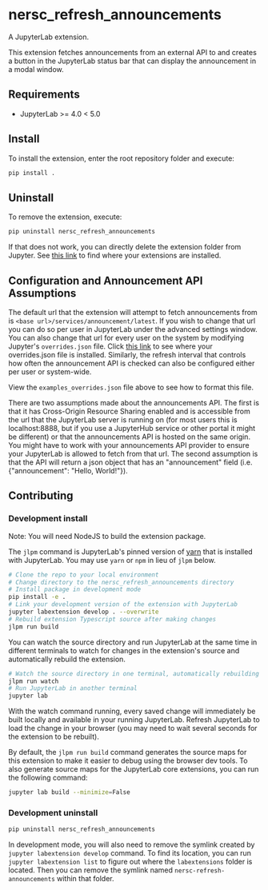 # nersc_refresh_announcements

A JupyterLab extension.

This extension fetches announcements from an external API to and creates
a button in the JupyterLab status bar that can display the announcement
in a modal window.

## Requirements

- JupyterLab >= 4.0 < 5.0

## Install

To install the extension, enter the root repository folder and execute:

```bash
pip install .
```

## Uninstall

To remove the extension, execute:

```bash
pip uninstall nersc_refresh_announcements
```

If that does not work, you can directly delete the extension folder from
Jupyter. See
<a href="https://jupyterlab.readthedocs.io/en/latest/user/directories.html#extensions">this link</a>
to find where your extensions are installed.

## Configuration and Announcement API Assumptions

The default url that the extension will attempt to fetch announcements from is
`<base url>/services/announcement/latest`. If you wish to change that url you
can do so per user in JupyterLab under the advanced settings window. You
can also change that url for every user on the system by modifying Jupyter's
`overrides.json` file. Click
<a href="https://jupyterlab.readthedocs.io/en/latest/user/directories.html#overrides-json"> this link</a>
to see where your overrides.json file is installed. Similarly, the refresh
interval that controls how often the announcement API is checked can also
be configured either per user or system-wide.

View the `examples_overrides.json` file above to see how to format this file.

There are two assumptions made about the announcements API. The first is that
it has Cross-Origin Resource Sharing enabled and is accessible from the url
that the JupyterLab server is running on (for most users this is
localhost:8888, but if you use a JupyterHub service or other portal it might
be different) or that the announcements API is hosted on the same origin.
You might have to work with your announcements API provider to ensure your
JupyterLab is allowed to fetch from that url. The second
assumption is that the API will return a json object that has an
"announcement" field (i.e. {"announcement": "Hello, World!"}).

## Contributing

### Development install

Note: You will need NodeJS to build the extension package.

The `jlpm` command is JupyterLab's pinned version of
[yarn](https://yarnpkg.com/) that is installed with JupyterLab. You may use
`yarn` or `npm` in lieu of `jlpm` below.

```bash
# Clone the repo to your local environment
# Change directory to the nersc_refresh_announcements directory
# Install package in development mode
pip install -e .
# Link your development version of the extension with JupyterLab
jupyter labextension develop . --overwrite
# Rebuild extension Typescript source after making changes
jlpm run build
```

You can watch the source directory and run JupyterLab at the same time in different terminals to watch for changes in the extension's source and automatically rebuild the extension.

```bash
# Watch the source directory in one terminal, automatically rebuilding when needed
jlpm run watch
# Run JupyterLab in another terminal
jupyter lab
```

With the watch command running, every saved change will immediately be built locally and available in your running JupyterLab. Refresh JupyterLab to load the change in your browser (you may need to wait several seconds for the extension to be rebuilt).

By default, the `jlpm run build` command generates the source maps for this extension to make it easier to debug using the browser dev tools. To also generate source maps for the JupyterLab core extensions, you can run the following command:

```bash
jupyter lab build --minimize=False
```

### Development uninstall

```bash
pip uninstall nersc_refresh_announcements
```

In development mode, you will also need to remove the symlink created by `jupyter labextension develop`
command. To find its location, you can run `jupyter labextension list` to figure out where the `labextensions`
folder is located. Then you can remove the symlink named `nersc-refresh-announcements` within that folder.
